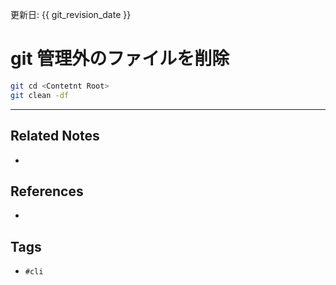 更新日: {{ git_revision_date }}

# git 管理外のファイルを削除
```sh
git cd <Contetnt Root>
git clean -df 
```

---
## Related Notes
- 

## References
- 

## Tags
- `#cli` 